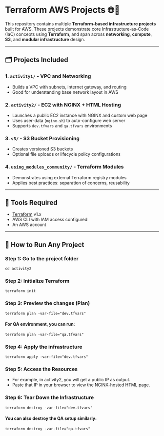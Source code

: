 # Terraform AWS Projects 🌐🚀

This repository contains multiple **Terraform-based infrastructure projects** built for AWS. These projects demonstrate core Infrastructure-as-Code (IaC) concepts using **Terraform**, and span across **networking**, **compute**, **S3**, and **modular infrastructure** design.

---

## 🗂️ Projects Included

### 1. `activity1/` - VPC and Networking
- Builds a VPC with subnets, internet gateway, and routing
- Good for understanding base network layout in AWS

### 2. `activity2/` - EC2 with NGINX + HTML Hosting
- Launches a public EC2 instance with NGINX and custom web page
- Uses user-data (`nginx.sh`) to auto-configure web server
- Supports `dev.tfvars` and `qa.tfvars` environments

### 3. `s3/` - S3 Bucket Provisioning
- Creates versioned S3 buckets
- Optional file uploads or lifecycle policy configurations

### 4. `using_modules_community/` - Terraform Modules
- Demonstrates using external Terraform registry modules
- Applies best practices: separation of concerns, reusability

---

## 🔧 Tools Required

- [Terraform](https://developer.hashicorp.com/terraform/downloads) v1.x
- AWS CLI with IAM access configured
- An AWS account

---

## 🧪 How to Run Any Project

### Step 1: Go to the project folder
```cd activity2```

### Step 2: Initialize Terraform
```terraform init```

### Step 3: Preview the changes (Plan)
```terraform plan -var-file="dev.tfvars"```
#### For QA environment, you can run:
```terraform plan -var-file="qa.tfvars"```

### Step 4: Apply the infrastructure
```terraform apply -var-file="dev.tfvars"```

### Step 5: Access the Resources
- For example, in activity2, you will get a public IP as output.
- Paste that IP in your browser to view the NGINX-hosted HTML page.

### Step 6: Tear Down the Infrastructure
```terraform destroy -var-file="dev.tfvars"```
#### You can also destroy the QA setup similarly:
```terraform destroy -var-file="qa.tfvars"```


